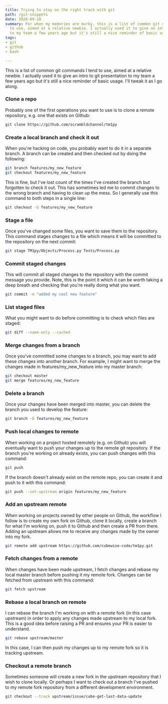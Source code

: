 ```yaml
---
title: Trying to stay on the right track with git
path: /git-snippets
date: 2020-09-28
summary: For when my memories are murky, this is a list of common git commands I tend
  to use, aimed at a relative newbie. I actually used it to give an intro to git presentation
  to my team a few years ago but it's still a nice reminder of basic usage.
tags:
- git
- github
- bash

---
```

This is a list of common git commands I tend to use, aimed at a relative newbie. I actually used it to give an intro to git presentation to my team a few years ago but it's still a nice reminder of basic usage. I'll tweak it as I go along.

### Clone a repo

Probably one of the first operations you want to use is to clone a remote repository, e.g. one that exists on Github:

```bash
git clone https://github.com/scrambldchannel/tm1py
```

### Create a local branch and check it out

When you're hacking on code, you probably want to do it in a separate branch. A branch can be created and then checked out by doing the following:

```bash
git branch features/my_new_feature
git checkout features/my_new_feature
```

This is fine, but I've lost count of the times I've created the branch but forgotten to check it out. This has sometimes led me to commit changes to the wrong branch and having to clean up the mess. So I generally use this command to both steps in a single line:

```bash
git checkout -b features/my_new_feature
```

### Stage a file

Once you've changed some files, you want to save them to the repository. This command stages changes to a file which means it will be committed to the repository on the next commit:

```bash
git stage TM1py/Objects/Process.py Tests/Process.py
```

### Commit staged changes

This will commit all staged changes to the repository with the commit message you provide. Note, this is the point it which it can be worth taking a deep breath and checking that you're really doing what you want.

```bash
git commit -m "added my cool new feature"
```

### List staged files

What you might want to do before committing is to check which files are staged:

```bash
git diff --name-only --cached
```

### Merge changes from a branch

Once you've committed some changes to a branch, you may want to add these changes into another branch. For example, I might want to merge the changes made in features/my_new_feature into my master branch:

```bash
git checkout master
git merge features/my_new_feature
```

### Delete a branch

Once your changes have been merged into master, you can delete the branch you used to develop the feature:

```bash
git branch -D features/my_new_feature
```

### Push local changes to remote

When working on a project hosted remotely (e.g. on Github) you will eventually want to push your changes up to the remote git repository. If the branch you're working on already exists, you can push changes with this command:

```bash
git push
```

If the branch doesn't already exist on the remote repo, you can create it and push to it with this command:

```bash
git push --set-upstream origin features/my_new_feature
```

### Add an upstream remote

When working on projects owned by other people on Github, the workflow I follow is to create my own fork on Github, clone it locally, create a branch for what I'm working on, push it to Github and then create a PR from there. Adding an upstream allows me to receive any changes made by the owner into my fork.

```bash
git remote add upstream https://github.com/cubewise-code/tm1py.git
```

### Fetch changes from a remote

When changes have been made upstream, I fetch changes and rebase my local master branch before pushing it my remote fork. Changes can be fetched from upstream with this command:

```bash
git fetch upstream
```

### Rebase a local branch on remote

I can rebase the branch I'm working on with a remote fork (in this case upstream) in order to apply any changes made upstream to my local fork. This is a good idea before raising a PR and ensures your PR is easier to understand.

```bash
git rebase upstream/master
```

In this case, I can then push my changes up to my remote fork so it is tracking upstream.

### Checkout a remote branch

Sometimes someone will create a new fork in the upstream repository that I wish to clone locally. Or perhaps I want to check out a branch I've pushed to my remote fork repository from a different development environment.

```bash
git checkout --track upstream/issue/cube-get-last-data-update
```